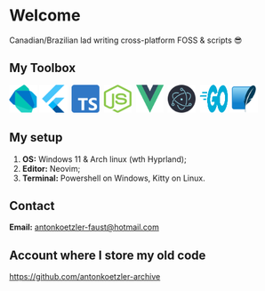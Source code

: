 # Welcome

Canadian/Brazilian lad writing cross-platform FOSS & scripts 😎

## My Toolbox

<img src='img/dart.svg' alt='dart' width=50 height=50 />&nbsp;<img src='img/flutter.svg' alt='flutter' width=50 height=50 />&nbsp;&nbsp;<img src='img/typescript.svg' alt='typescript' width=50 height=50 />&nbsp;&nbsp;<img src='img/nodejs.png' alt='node' width=50 height=50 />&nbsp;&nbsp;<img src='img/vue.svg' alt='vue' width=50 height=50 />&nbsp;&nbsp;<img src='img/electron.svg' alt='electron' width=50 height=50 />&nbsp;&nbsp;<img src='img/go.svg' alt='go' width=50 height=50 />&nbsp;<img src='img/sqlite.svg' alt='sqlite' width=50 height=50 />

## My setup

1. **OS:** Windows 11 & Arch linux (wth Hyprland);
3. **Editor:** Neovim;
4. **Terminal:** Powershell on Windows, Kitty on Linux.

## Contact

**Email:** <antonkoetzler-faust@hotmail.com>

## Account where I store my old code

<https://github.com/antonkoetzler-archive>

